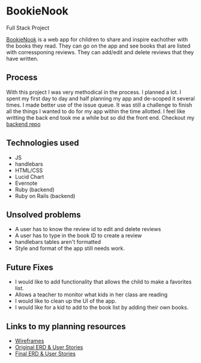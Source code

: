 # BookieNook
Full Stack Project

[BookieNook](https://ashlenprice.github.io/bookienook/) is a web app for children to share and inspire eachother with the books they read. They can go on the app and see books that are listed with corressponing reviews. They can add/edit and delete reviews that they have written.


## Process
With this project I was very methodical in the process. I planned a lot. I spent my first day to day and half planning my app and de-scoped it several times. I made better use of the issue queue. It was still a challenge to finish all the things I wanted to do for my app within the time allotted. I feel like writting the back end took me a while but so did the front end.
Checkout my [backend repo](https://github.com/AshlenPrice/bookienook-api)

## Technologies used
- JS
- handlebars
- HTML/CSS
- Lucid Chart
- Evernote
- Ruby (backend)
- Ruby on Rails (backend)
## Unsolved problems
- A user has to know the review id to edit and delete reviews
- A user has to type in the book ID to create a review
- handlebars tables aren't formatted
- Style and format of the app still needs work.

## Future Fixes
- I would like to add functionality that allows the child to make a favorites list.
- Allows a teacher to monitor what kids in her class are reading
- I would like to clean up the UI of the app.
- I would like for a kid to add to the book list by adding their own books.

## Links to my planning resources
- [Wireframes](https://drive.google.com/file/d/0B-QcylgfGbEaNHNCSDJsN25KQ0k/view?usp=sharing)
- [Original ERD & User Stories](https://drive.google.com/file/d/0B-QcylgfGbEaeGd2TE10R3hUZzQ/view?usp=sharing)
- [Final ERD & User Stories](https://drive.google.com/file/d/0B-QcylgfGbEablQ0TGNQLS1PdTQ/view?usp=sharing)
